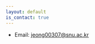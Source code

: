 ```yaml
---
layout: default
is_contact: true
---
```


* Email: [jeong00307@snu.ac.kr](mailto:jeong00307@snu.ac.kr)

<!--
* Phone: [+91-123123](tel:+91-123123)
---

## Mailing Address

> 221B, Baker Street
>
> London
>
> United Kingdom

---

## Social

1. [Facebook](#)
2. [Twitter](#)
3. [Google+](#)

-->